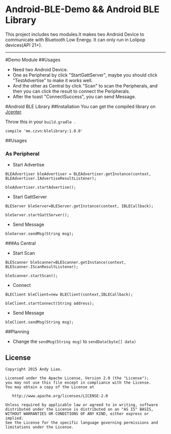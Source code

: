 # Android-BLE-Demo && Android BLE LibraryThis project includes two modules.It makes two Android Device to communicate with Bluetooth Low Energy. It can only run in  Lolipop devices(API 21+).------#Demo Module##Usages* Need two Android Device.* One as Peripheral by click "StartGattServer", maybe  you should click "TestAdvertise" to make it works well.* And the other as Central by click "Scan" to scan the Peripherals, and then you can click the result to connect the Peripherals.* After the toast "ConnectSuccess", you can send Message.#Android BLE Library##InstallationYou can get the compiled library on [Jcenter](https://bintray.com/czvn/maven/blelibrary/view).Throw this in your `build.gradle `.```compile 'me.czvn:blelibrary:1.0.0'```##Usages### As Peripheral* Start Advertise```BLEAdvertiser bleAdvertiser = BLEAdvertiser.getInstance(context, BLEAdvertiser.IAdvertiseResultListener);bleAdvertiser.startAdvertise();```* Start GattServer```BLEServer bleServer=BLEServer.getInstance(context, IBLECallback);bleServer.startGattServer();```* Send Message```bleServer.sendMsg(String msg);```###As Central* Start Scan```BLEScanner bleScanner=BLEScanner.getInstance(context, BLEScanner.IScanResultListener);bleScanner.startScan();```* Connect```BLEClient bleClient=new BLEClient(context,IBLECallback);bleClient.startConnect(String address);```* Send Message```bleClient.sendMsg(String msg);```##Planning* Change the `sendMsg(String msg)` to `sendData(byte[] data)` License------    Copyright 2015 Andy Liao.    Licensed under the Apache License, Version 2.0 (the "License");    you may not use this file except in compliance with the License.    You may obtain a copy of the License at       http://www.apache.org/licenses/LICENSE-2.0    Unless required by applicable law or agreed to in writing, software    distributed under the License is distributed on an "AS IS" BASIS,    WITHOUT WARRANTIES OR CONDITIONS OF ANY KIND, either express or implied.    See the License for the specific language governing permissions and    limitations under the License.